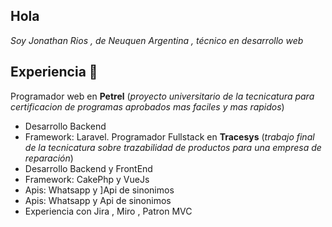 ## Hola
_Soy Jonathan Rios , de Neuquen Argentina , técnico en desarrollo web_
## Experiencia 📄
Programador web en **Petrel** (*proyecto universitario de la tecnicatura para certificacion de programas aprobados mas faciles y mas rapidos*)
* Desarrollo Backend
* Framework: Laravel.
Programador Fullstack en **Tracesys** (*trabajo final de la tecnicatura sobre trazabilidad de productos para una empresa de reparación*)
* Desarrollo Backend y FrontEnd
* Framework: CakePhp y VueJs
* Apis: Whatsapp y ]Api de sinonimos
* Apis: Whatsapp y Api de sinonimos
* Experiencia con Jira , Miro , Patron MVC
